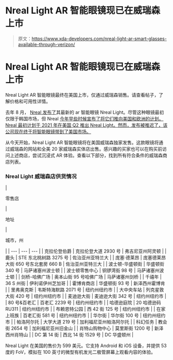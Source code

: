 # Nreal Light AR 智能眼镜现已在威瑞森上市

> 原文：<https://www.xda-developers.com/nreal-light-ar-smart-glasses-available-through-verizon/>

# Nreal Light AR 智能眼镜现已在威瑞森上市

Nreal Light AR 智能眼镜最终在美国上市，仅通过威瑞森销售。请查看帖子，了解价格和可用性详情。

去年 8 月， [Nreal 发布了](https://www.xda-developers.com/nreal-light-augmented-reality-smart-glasses-bundled-samsung-galaxy-note-20-lg-velvet-korea-lg-u/)其最新的 ar 智能眼镜 Nreal Light。尽管这种眼镜最初仅限于韩国市场，但 Nreal [今年早些时候宣布了将它们推向美国和欧洲的计划。Nreal 最初计划于 2021 年在美国 Q2 推出 Nreal Light。然而，发布被推迟了，该公司现在终于将智能眼镜带到了美国市场。](https://www.xda-developers.com/nreal-light-glasses-launching-europe-us/)

从今天开始，Nreal Light AR 智能眼镜将在美国威瑞森独家发售。这款眼镜将通过威瑞森的网站和全美 20 家威瑞森实体店出售。感兴趣的买家也可以在购买前访问上述商店，尝试沉浸式 AR 体验。查看以下部分，找到所有符合条件的威瑞森商店列表。

### Nreal Light 威瑞森店供货情况

| 

零售店

 | 

地址

 | 

城市，州

 |
| --- | --- | --- |
| 克拉伦登伯爵 | 克拉伦登大道 2930 号 | 弗吉尼亚州阿灵顿 |
| 鹿头 | STE 东北桃树路 3275 号 | 佐治亚州亚特兰大 |
| 庞塞·德莱昂 | 庞塞德莱昂大街 650 号东北套房 660 B | 佐治亚州亚特兰大 |
| 波士顿-华盛顿街 | 华盛顿街 340 号 | 马萨诸塞州波士顿 |
| 波士顿零售中心 | 铜锣湾街 98 号 | 马萨诸塞州波士顿 |
| 剑桥-哈佛广场 | 奥本山街 95 号哈佛广场 | 马萨诸塞州剑桥 |
| 千禧年 | 36 S 州街 | 伊利诺伊州芝加哥 |
| 霍博肯商店 | 华盛顿街 93 号 | 新泽西州霍博肯 |
| 里弗奥克斯 | 韦斯特海默路 2071 号 | 纽约州纽约市 |
| 大中央车站 | 列克星敦大街 420 号 | 纽约州纽约市 |
| 麦迪逊大街 | 麦迪逊大街 342 号 | 纽约州纽约市 |
| 80 号&百老汇 | 百老汇 2239 号 | 纽约州纽约市 |
| 哈德逊庭院 | 20 哈德逊码 RU311 | 纽约州纽约市 |
| 布赖恩特公园 | 西 42 街 125 号 | 纽约州纽约市 |
| 在家上班族 | 百老汇街 581 号 | 纽约州纽约市 |
| 华尔街 | 华尔街 100 号 | 纽约州纽约市 |
| 帕洛阿尔托 | 大学大道 219 号 | 加利福尼亚州帕洛阿尔托 |
| 科幻任务 | 教会街 2654 号 | 加利福尼亚州旧金山 |
| 肖特山购物中心 | 莫里斯街 1200 号 | 新泽西州肖特山 |
| DC 第 14 街 | 西北 14 街 1529 号 | DC 华盛顿州 |

Nreal Light 在美国的售价为 599 美元。它支持 Android 和 iOS 设备，并提供 53 度的 FoV，模拟在 100 英寸的微型有机发光二极管屏幕上观看内容的体验。